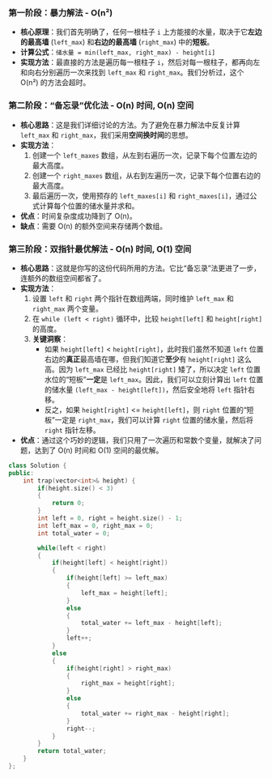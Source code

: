 ### 第一阶段：暴力解法 - O(n²)

- **核心原理**：我们首先明确了，任何一根柱子 `i` 上方能接的水量，取决于它**左边的最高墙** (`left_max`) 和**右边的最高墙** (`right_max`) 中的**短板**。
- **计算公式**：`储水量 = min(left_max, right_max) - height[i]`
- **实现方法**：最直接的方法是遍历每一根柱子 `i`，然后对每一根柱子，都再向左和向右分别遍历一次来找到 `left_max` 和 `right_max`。我们分析过，这个 O(n²) 的方法会超时。

### 第二阶段：“备忘录”优化法 - O(n) 时间, O(n) 空间

- **核心思路**：这是我们详细讨论的方法。为了避免在暴力解法中反复计算 `left_max` 和 `right_max`，我们采用**空间换时间**的思想。
- **实现方法**：
  1. 创建一个 `left_maxes` 数组，从左到右遍历一次，记录下每个位置左边的最大高度。
  2. 创建一个 `right_maxes` 数组，从右到左遍历一次，记录下每个位置右边的最大高度。
  3. 最后遍历一次，使用预存的 `left_maxes[i]` 和 `right_maxes[i]`，通过公式计算每个位置的储水量并求和。
- **优点**：时间复杂度成功降到了 O(n)。
- **缺点**：需要 O(n) 的额外空间来存储两个数组。

### 第三阶段：双指针最优解法 - O(n) 时间, O(1) 空间

- **核心思路**：这就是你写的这份代码所用的方法。它比“备忘录”法更进了一步，连额外的数组空间都省了。
- **实现方法**：
  1. 设置 `left` 和 `right` 两个指针在数组两端，同时维护 `left_max` 和 `right_max` 两个变量。
  2. 在 `while (left < right)` 循环中，比较 `height[left]` 和 `height[right]` 的高度。
  3. **关键洞察**：
     - 如果 `height[left]` < `height[right]`，此时我们虽然不知道 `left` 位置右边的**真正**最高墙在哪，但我们知道它**至少**有 `height[right]` 这么高。因为 `left_max` 已经比 `height[right]` 矮了，所以决定 `left` 位置水位的“短板”**一定**是 `left_max`。因此，我们可以立刻计算出 `left` 位置的储水量 `(left_max - height[left])`，然后安全地将 `left` 指针右移。
     - 反之，如果 `height[right]` <= `height[left]`，则 `right` 位置的“短板”一定是 `right_max`，我们可以计算 `right` 位置的储水量，然后将 `right` 指针左移。
- **优点**：通过这个巧妙的逻辑，我们只用了一次遍历和常数个变量，就解决了问题，达到了 O(n) 时间和 O(1) 空间的最优解。

```cpp
class Solution {
public:
    int trap(vector<int>& height) {
        if(height.size() < 3)
        {
            return 0;
        }
        int left = 0, right = height.size() - 1;
        int left_max = 0, right_max = 0;
        int total_water = 0;

        while(left < right)
        {
            if(height[left] < height[right])
            {
                if(height[left] >= left_max)
                {
                    left_max = height[left];
                }
                else
                {
                    total_water += left_max - height[left]; 
                }
                left++;
            }
            else
            {
                if(height[right] > right_max)
                {
                    right_max = height[right];
                }
                else
                {
                    total_water += right_max - height[right]; 
                }
                right--;
            }
        }
        return total_water;
    }
};
```

